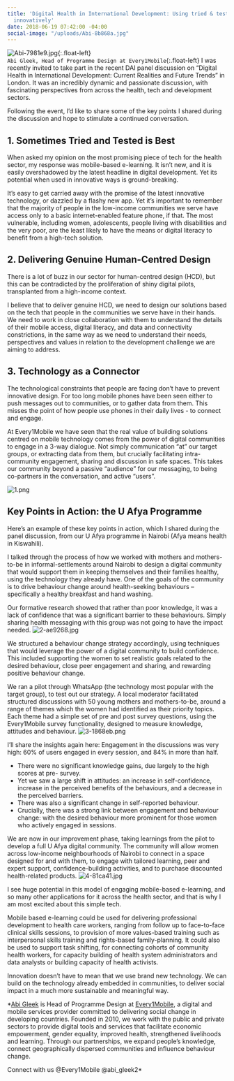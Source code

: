 ```yaml
---
title: 'Digital Health in International Development: Using tried & tested technology
  innovatively'
date: 2018-06-19 07:42:00 -04:00
social-image: "/uploads/Abi-8b868a.jpg"
---
```


![Abi-7981e9.jpg](/uploads/Abi-7981e9.jpg){:.float-left}  
`Abi Gleek, Head of Programme Design at Every1Mobile`{:.float-left}
I was recently invited to take part in the recent DAI panel discussion on “Digital Health in International Development: Current Realities and Future Trends” in London. It was an incredibly dynamic and passionate discussion, with fascinating perspectives from across the health, tech and development sectors.

Following the event, I’d like to share some of the key points I shared during the discussion and hope to stimulate a continued conversation.

<!--more-->

## 1. Sometimes Tried and Tested is Best

When asked my opinion on the most promising piece of tech for the health sector, my response was
mobile-based e-learning. It isn’t new, and it is easily overshadowed by the latest headline in digital
development. Yet its potential when used in innovative ways is ground-breaking.

It’s easy to get carried away with the promise of the latest innovative technology, or dazzled by a flashy new app. Yet it’s important to remember that the majority of people in the low-income communities we serve have access only to a basic internet-enabled feature phone, if that. The most vulnerable, including women, adolescents, people living with disabilities and the very poor, are the least likely to have the means or digital literacy to benefit from a high-tech solution.

## 2. Delivering Genuine Human-Centred Design

There is a lot of buzz in our sector for human-centred design (HCD), but this can be contradicted by the proliferation of shiny digital pilots, transplanted from a high-income context.

I believe that to deliver genuine HCD, we need to design our solutions based on the tech that people
in the communities we serve have in their hands. We need to work in close collaboration with them to understand the details of their mobile access, digital literacy, and data and connectivity constrictions, in the same way as we need to understand their needs, perspectives and values in relation to the development challenge we are aiming to address.

## 3. Technology as a Connector

The technological constraints that people are facing don’t have to prevent innovative design. For too long mobile phones have been seen either to push messages out to communities, or to gather data from them. This misses the point of how people use phones in their daily lives - to connect and engage.

At Every1Mobile we have seen that the real value of building solutions centred on mobile technology comes from the power of digital communities to engage in a 3-way dialogue. Not simply communication “at” our target groups, or extracting data from them, but crucially facilitating intra-community engagement, sharing and discussion in safe spaces. This takes our community beyond a passive “audience” for our messaging, to being co-partners in the conversation, and active “users”.

![1.png](/uploads/1.png)

## Key Points in Action: the U Afya Programme

Here’s an example of these key points in action, which I shared during the panel discussion, from our U Afya programme in Nairobi (Afya means health in Kiswahili).

I talked through the process of how we worked with mothers and mothers-to-be in informal-settlements around Nairobi to design a digital community that would support them in keeping themselves and their families healthy, using the technology they already have. One of the goals of the community is to drive behaviour change around health-seeking behaviours – specifically a healthy breakfast and hand washing.

Our formative research showed that rather than poor knowledge, it was a lack of confidence that was a significant barrier to these behaviours. Simply sharing health messaging with this group was not going to have the impact needed.
![2-ae9268.jpg](/uploads/2-ae9268.jpg)

We structured a behaviour change strategy accordingly, using techniques that would leverage the power of a digital community to build confidence. This included supporting the women to set
realistic goals related to the desired behaviour, close peer engagement and sharing, and rewarding positive behaviour change.

We ran a pilot through WhatsApp (the technology most popular with the target group), to test out our strategy. A local moderator facilitated structured discussions with 50 young mothers and mothers-to-be, around a range of themes which the women had identified as their priority topics. Each theme had a simple set of pre and post survey questions, using the Every1Mobile survey functionality, designed to measure knowledge, attitudes and behaviour.
![3-1868eb.png](/uploads/3-1868eb.png)

I’ll share the insights again here:
Engagement in the discussions was very high: 60% of users engaged in every session, and 84% in more than half.
* There were no significant knowledge gains, due largely to the high scores at pre- survey.
* Yet we saw a large shift in attitudes: an increase in self-confidence, increase in the perceived benefits of the behaviours, and a decrease in the perceived barriers.
* There was also a significant change in self-reported behaviour.
* Crucially, there was a strong link between engagement and behaviour change: with the desired behaviour more prominent for those women who actively engaged in sessions.

We are now in our improvement phase, taking learnings from the pilot to develop a full U Afya digital community. The community will allow women across low-income neighbourhoods of Nairobi to connect in a space designed for and with them, to engage with tailored learning, peer and expert support, confidence-building activities, and to purchase discounted health-related products.
![4-81ca41.jpg](/uploads/4-81ca41.jpg)

I see huge potential in this model of engaging mobile-based e-learning, and so many other
applications for it across the health sector, and that is why I am most excited about this simple tech.

Mobile based e-learning  could be used for delivering professional development to health care workers, ranging from follow up to face-to-face clinical skills sessions, to provision of more values-based training such as interpersonal skills training and rights-based family-planning. It could also be used to support task shifting, for connecting cohorts of community health workers, for capacity building of health system administrators and data analysts or building capacity of health activists.

Innovation doesn’t have to mean that we use brand new technology. We can build on the technology already embedded in communities, to deliver social impact in a much more sustainable and meaningful way.

*[Abi Gleek](https://www.linkedin.com/in/abigleek) is Head of Programme Design at [Every1Mobile](http://www.every1mobile.net/), a digital and mobile services provider committed to delivering social change in developing countries. Founded in 2010, we work with the public and private sectors to provide digital tools and services that facilitate economic empowerment, gender equality, improved health, strengthened livelihoods and learning. Through our partnerships, we expand people’s knowledge, connect geographically dispersed communities and influence behaviour change.

Connect with us @Every1Mobile @abi_gleek2*